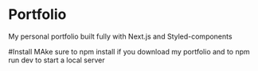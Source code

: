 # Portfolio
My personal portfolio built fully with Next.js and Styled-components

#Install
MAke sure to npm install if you download my portfolio and to npm run dev to start a local server
